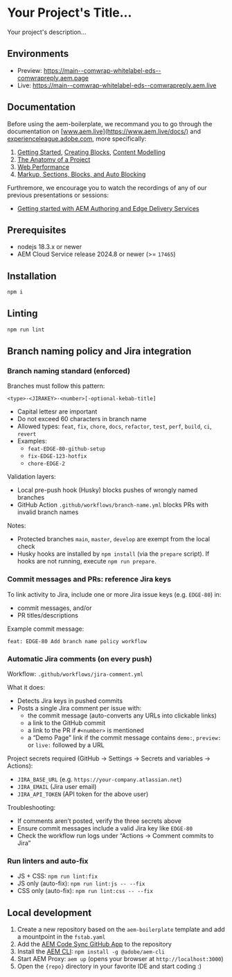 # Your Project's Title...
Your project's description...

## Environments
- Preview: https://main--comwrap-whitelabel-eds--comwrapreply.aem.page
- Live: https://main--comwrap-whitelabel-eds--comwrapreply.aem.live

## Documentation

Before using the aem-boilerplate, we recommand you to go through the documentation on [www.aem.live](https://www.aem.live/docs/) and [experienceleague.adobe.com](https://experienceleague.adobe.com/en/docs/experience-manager-cloud-service/content/edge-delivery/wysiwyg-authoring/authoring), more specifically:
1. [Getting Started](https://experienceleague.adobe.com/en/docs/experience-manager-cloud-service/content/edge-delivery/wysiwyg-authoring/edge-dev-getting-started), [Creating Blocks](https://experienceleague.adobe.com/en/docs/experience-manager-cloud-service/content/edge-delivery/wysiwyg-authoring/create-block), [Content Modelling](https://experienceleague.adobe.com/en/docs/experience-manager-cloud-service/content/edge-delivery/wysiwyg-authoring/content-modeling)
2. [The Anatomy of a Project](https://www.aem.live/developer/anatomy-of-a-project)
3. [Web Performance](https://www.aem.live/developer/keeping-it-100)
4. [Markup, Sections, Blocks, and Auto Blocking](https://www.aem.live/developer/markup-sections-blocks)

Furthremore, we encourage you to watch the recordings of any of our previous presentations or sessions:
- [Getting started with AEM Authoring and Edge Delivery Services](https://experienceleague.adobe.com/en/docs/events/experience-manager-gems-recordings/gems2024/aem-authoring-and-edge-delivery)

## Prerequisites

- nodejs 18.3.x or newer
- AEM Cloud Service release 2024.8 or newer (>= `17465`)

## Installation

```sh
npm i
```

## Linting

```sh
npm run lint
```

## Branch naming policy and Jira integration

### Branch naming standard (enforced)

Branches must follow this pattern:

```
<type>-<JIRAKEY>-<number>[-optional-kebab-title]
```
- Capital lettesr are important
- Do not exceed 60 characters in branch name
- Allowed types: `feat`, `fix`, `chore`, `docs`, `refactor`, `test`, `perf`, `build`, `ci`, `revert`
- Examples:
  - `feat-EDGE-80-github-setup`
  - `fix-EDGE-123-hotfix`
  - `chore-EDGE-2`

Validation layers:
- Local pre-push hook (Husky) blocks pushes of wrongly named branches
- GitHub Action `.github/workflows/branch-name.yml` blocks PRs with invalid branch names

Notes:
- Protected branches `main`, `master`, `develop` are exempt from the local check
- Husky hooks are installed by `npm install` (via the `prepare` script). If hooks are not running, execute `npm run prepare`.

### Commit messages and PRs: reference Jira keys

To link activity to Jira, include one or more Jira issue keys (e.g. `EDGE-80`) in:
- commit messages, and/or
- PR titles/descriptions

Example commit message:
```
feat: EDGE-80 Add branch name policy workflow
```

### Automatic Jira comments (on every push)

Workflow: `.github/workflows/jira-comment.yml`

What it does:
- Detects Jira keys in pushed commits
- Posts a single Jira comment per issue with:
  - the commit message (auto-converts any URLs into clickable links)
  - a link to the GitHub commit
  - a link to the PR if `#<number>` is mentioned
  - a “Demo Page” link if the commit message contains `demo:`, `preview:` or `live:` followed by a URL

Project secrets required (GitHub → Settings → Secrets and variables → Actions):
- `JIRA_BASE_URL` (e.g. `https://your-company.atlassian.net`)
- `JIRA_EMAIL` (Jira user email)
- `JIRA_API_TOKEN` (API token for the above user)

Troubleshooting:
- If comments aren’t posted, verify the three secrets above
- Ensure commit messages include a valid Jira key like `EDGE-80`
- Check the workflow run logs under “Actions → Comment commits to Jira”

### Run linters and auto-fix

- JS + CSS: `npm run lint:fix`
- JS only (auto-fix): `npm run lint:js -- --fix`
- CSS only (auto-fix): `npm run lint:css -- --fix`


## Local development

1. Create a new repository based on the `aem-boilerplate` template and add a mountpoint in the `fstab.yaml`
1. Add the [AEM Code Sync GitHub App](https://github.com/apps/aem-code-sync) to the repository
1. Install the [AEM CLI](https://github.com/adobe/helix-cli): `npm install -g @adobe/aem-cli`
1. Start AEM Proxy: `aem up` (opens your browser at `http://localhost:3000`)
1. Open the `{repo}` directory in your favorite IDE and start coding :)
